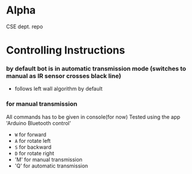 # Alpha
CSE dept. repo
# Controlling Instructions
### by default bot is in automatic transmission mode (switches to manual as IR sensor crosses black line)
* follows left wall algorithm by default
### for manual transmission
All commands has to be given in console(for now)
Tested using the app 'Arduino Bluetooth control'
* `W` for forward
* `A` for rotate left
* `S` for backward
* `D` for rotate right
* 'M' for manual transmission
* 'Q' for automatic transmission
